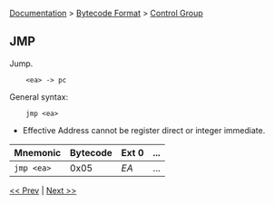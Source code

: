 [Documentation](../../README.md) > [Bytecode Format](../README.md) > [Control Group](../InstructionsControl.md)

## JMP

Jump.

        <ea> -> pc

General syntax:

        jmp <ea>

* Effective Address cannot be register direct or integer immediate.

| Mnemonic | Bytecode | Ext 0 | ... |
| - | - | - | - |
| `jmp <ea>`| 0x05 | *EA* | ... |

[<< Prev](./c_03.md) | [Next >>](./c_05.md)
